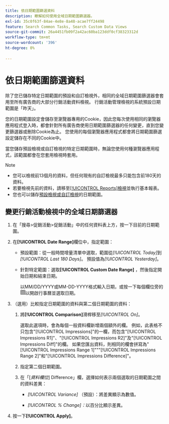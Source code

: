 ```yaml
---
title: 依日期範圍篩選資料
description: 瞭解如何使用全域日期範圍篩選器。
exl-id: 35c0f63f-84ae-4e8e-8a48-acae7ff24498
feature: Search Common Tasks, Search Custom Data Views
source-git-commit: 26a4451fb09f2a42ac60ba123ddf0cf38323312d
workflow-type: tm+mt
source-wordcount: '396'
ht-degree: 0%

---
```


# 依日期範圍篩選資料

除了您已儲存特定日期範圍的預設和自訂檢視外，相同的全域日期範圍篩選器會套用至所有廣告商的大部分行銷活動資料檢視。 行銷活動管理檢視的系統預設日期範圍是「昨天」。

您的日期範圍設定會儲存至瀏覽器專用的Cookie，因此您每次使用相同的瀏覽器應用程式登入時，都會針對所有廣告商使用日期範圍篩選器的任何變更，直到您變更篩選器或刪除Cookie為止。 您使用的每個瀏覽器應用程式都會將日期範圍篩選設定儲存在不同的Cookie中。

當您儲存預設檢視或自訂檢視的特定日期範圍時，無論您使用何種瀏覽器應用程式，該範圍都會在您套用檢視時套用。

>[!NOTE]
>
>* 您可以檢視前13個月的資料，但任何現有的自訂檢視最多只能包含前180天的資料。
>* 若要檢視先前的資料，請移至[[!UICONTROL Reports]檢視](/help/search-social-commerce/reports/management/basic-advanced/basic-advanced-report-about.md)並執行基本報表。
>* 您也可以儲存[預設檢視或自訂檢視](/help/search-social-commerce/common-tasks/data-views/custom-default-views-manage.md)的日期範圍。

## 變更行銷活動檢視中的全域日期篩選器

1. 在「搜尋\>促銷活動\>促銷活動」中的任何資料表上方，按一下目前的日期範圍。

1. 在&#x200B;**[!UICONTROL Date Range]**&#x200B;欄位中，指定範圍：

   * 預設範圍：從一般時間增量清單中選取，範圍從&#x200B;*[!UICONTROL Today]*&#x200B;到&#x200B;*[!UICONTROL Last 180 Days]*。 預設值為&#x200B;*[!UICONTROL Yesterday]*。

   * 針對特定範圍：選取&#x200B;**[!UICONTROL Custom Date Range]** ，然後指定開始日期和結束日期。

     以MM/DD/YYYY或MM-DD-YYYY格式輸入日期，或按一下每個欄位旁的![行事曆圖示](/help/search-social-commerce/assets/calendar.png "行事曆圖示")以開啟行事曆並選取日期。

1. （選用）比較指定日期範圍的資料與第二個日期範圍的資料：

   1. 將&#x200B;**[!UICONTROL Comparison]**&#x200B;滑桿移至&#x200B;*[!UICONTROL On]*。

      選取此選項時，會為每個一般資料欄新增兩個額外的欄。 例如，此表格不只包含&quot;[!UICONTROL Impressions]&quot;的一欄，而包含&quot;[!UICONTROL Impressions R1]&quot;、&quot;[!UICONTROL Impressions R2]&quot;及&quot;[!UICONTROL Impressions Diff]&quot;的欄。  如果您匯出資料，則相同的欄會拼寫為&quot;[!UICONTROL Impressions Range 1]&quot;&quot;&quot;[!UICONTROL Impressions Range 2]&quot;和&quot;[!UICONTROL Impressions Difference]&quot;。

   1. 指定第二個日期範圍。

   1. 在「\[_資料欄位_\] Difference」欄，選擇如何表示兩個選取的日期範圍之間的資料差異：

      * *[!UICONTROL Variance]* （預設）：將差異顯示為數值。

      * *[!UICONTROL % Change]：*&#x200B;以百分比顯示差異。

1. 按一下&#x200B;**[!UICONTROL Apply]**。

